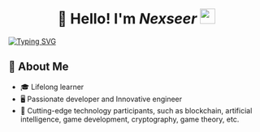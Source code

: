 <h1 align="center">👋 Hello! I'm <i>Nexseer</i> <img src="https://emojis.slackmojis.com/emojis/images/1531849430/4246/blob-sunglasses.gif?1531849430" width="30"/> </h1>

[![Typing SVG](https://readme-typing-svg.demolab.com?font=Josefin+Sans&weight=600&size=24&pause=1000&color=DF4AF7&center=true&vCenter=true&multiline=true&random=false&width=835&lines=The+unexamined+life+is+not+worth+living%E2%8F%B3+%E2%80%94+Socrates)](https://git.io/typing-svg)

## 📌 About Me

- 🎓 Lifelong learner
- 🖥️ Passionate developer and Innovative engineer
- 🚀 Cutting-edge technology participants, such as blockchain, artificial intelligence, game development, cryptography, game theory, etc.

